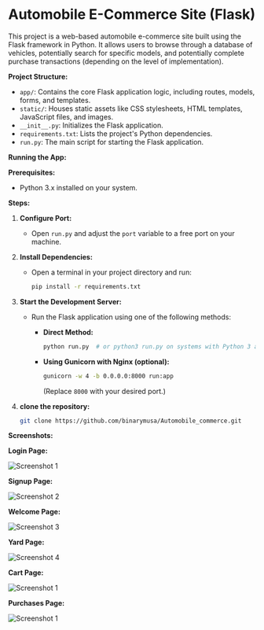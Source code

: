 # Automobile E-Commerce Site (Flask)

This project is a web-based automobile e-commerce site built using the Flask framework in Python. It allows users to browse through a database of vehicles, potentially search for specific models, and potentially complete purchase transactions (depending on the level of implementation).

**Project Structure:**

* `app/`: Contains the core Flask application logic, including routes, models, forms, and templates.
* `static/`: Houses static assets like CSS stylesheets, HTML templates, JavaScript files, and images.
* `__init__.py`: Initializes the Flask application.
* `requirements.txt`: Lists the project's Python dependencies.
* `run.py`: The main script for starting the Flask application.

**Running the App:**

**Prerequisites:**

- Python 3.x installed on your system.

**Steps:**

1. **Configure Port:**
   - Open `run.py` and adjust the `port` variable to a free port on your machine.

2. **Install Dependencies:**
   - Open a terminal in your project directory and run:

     ```bash
     pip install -r requirements.txt
     ```

3. **Start the Development Server:**
   - Run the Flask application using one of the following methods:

     - **Direct Method:**

       ```bash
       python run.py  # or python3 run.py on systems with Python 3 as default
       ```

     - **Using Gunicorn with Nginx (optional):**

       ```bash
       gunicorn -w 4 -b 0.0.0.0:8000 run:app
       ```
       (Replace `8000` with your desired port.)
       
4. **clone the repository:**
   ```bash
   git clone https://github.com/binarymusa/Automobile_commerce.git


**Screenshots:**

**Login Page:**

![Screenshot 1](screenshots/login_page.png)

**Signup Page:**

![Screenshot 2](screenshots/signup_page.png)

**Welcome Page:**

![Screenshot 3](screenshots/splash_page.png)

**Yard Page:**

![Screenshot 4](screenshots/landing_page.png)

**Cart Page:**

![Screenshot 1](screenshots/cart_page.png)

**Purchases Page:**

![Screenshot 1](screenshots/purchases_page.png)


